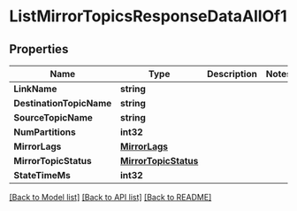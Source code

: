 # ListMirrorTopicsResponseDataAllOf1

## Properties

Name | Type | Description | Notes
------------ | ------------- | ------------- | -------------
**LinkName** | **string** |  | 
**DestinationTopicName** | **string** |  | 
**SourceTopicName** | **string** |  | 
**NumPartitions** | **int32** |  | 
**MirrorLags** | [**MirrorLags**](MirrorLags.md) |  | 
**MirrorTopicStatus** | [**MirrorTopicStatus**](MirrorTopicStatus.md) |  | 
**StateTimeMs** | **int32** |  | 

[[Back to Model list]](../README.md#documentation-for-models) [[Back to API list]](../README.md#documentation-for-api-endpoints) [[Back to README]](../README.md)


